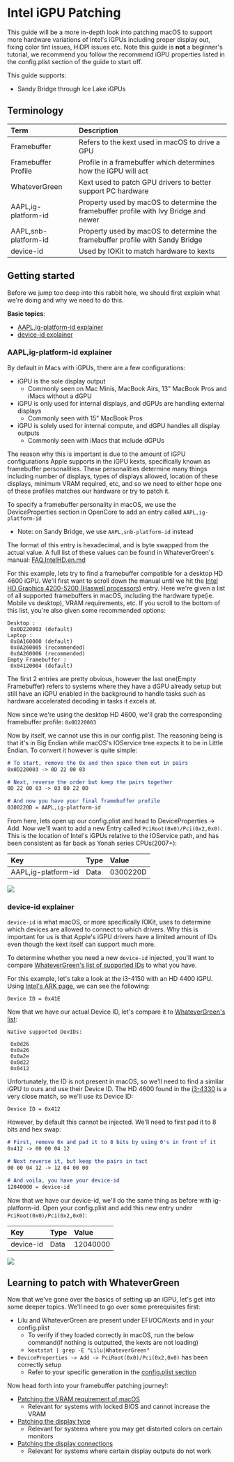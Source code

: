 # Intel iGPU Patching

This guide will be a more in-depth look into patching macOS to support more hardware variations of Intel's iGPUs including proper display out, fixing color tint issues, HiDPI issues etc. Note this guide is **not** a beginner's tutorial, we recommend you follow the recommend iGPU properties listed in the config.plist section of the guide to start off.

This guide supports:

* Sandy Bridge through Ice Lake iGPUs

## Terminology

| Term | Description |
| :--- | :--- |
| Framebuffer | Refers to the kext used in macOS to drive a GPU |
| Framebuffer Profile | Profile in a framebuffer which determines how the iGPU will act |
| WhateverGreen | Kext used to patch GPU drivers to better support PC hardware |
| AAPL,ig-platform-id | Property used by macOS to determine the framebuffer profile with Ivy Bridge and newer |
| AAPL,snb-platform-id | Property used by macOS to determine the framebuffer profile with Sandy Bridge |
| device-id | Used by IOKit to match hardware to kexts |

## Getting started

Before we jump too deep into this rabbit hole, we should first explain what we're doing and why we need to do this.

**Basic topics**:

* [AAPL,ig-platform-id explainer](#aapl-ig-platform-id-explainer)
* [device-id explainer](#device-id-explainer)

### AAPL,ig-platform-id explainer

By default in Macs with iGPUs, there are a few configurations:

* iGPU is the sole display output
  * Commonly seen on Mac Minis, MacBook Airs, 13" MacBook Pros and iMacs without a dGPU
* iGPU is only used for internal displays, and dGPUs are handling external displays
  * Commonly seen with 15" MacBook Pros
* iGPU is solely used for internal compute, and dGPU handles all display outputs
  * Commonly seen with iMacs that include dGPUs

The reason why this is important is due to the amount of iGPU configurations Apple supports in the iGPU kexts, specifically known as framebuffer personalities. These personalities determine many things including number of displays, types of displays allowed, location of these displays, minimum VRAM required, etc, and so we need to either hope one of these profiles matches our hardware or try to patch it.

To specify a framebuffer personality in macOS, we use the DeviceProperties section in OpenCore to add an entry called `AAPL,ig-platform-id`

* Note: on Sandy Bridge, we use `AAPL,snb-platform-id` instead

The format of this entry is hexadecimal, and is byte swapped from the actual value. A full list of these values can be found in WhateverGreen's manual: [FAQ.IntelHD.en.md](https://github.com/acidanthera/WhateverGreen/blob/master/Manual/FAQ.IntelHD.en.md)

For this example, lets try to find a framebuffer compatible for a desktop HD 4600 iGPU. We'll first want to scroll down the manual until we hit the [Intel HD Graphics 4200-5200 (Haswell processors)](https://github.com/acidanthera/WhateverGreen/blob/master/Manual/FAQ.IntelHD.en.md#Intel-hd-graphics-4200-5200-haswell-processors) entry. Here we're given a list of all supported framebuffers in macOS, including the hardware type(ie. Mobile vs desktop), VRAM requirements, etc. If you scroll to the bottom of this list, you're also given some recommended options:

```
Desktop :
 0x0D220003 (default)
Laptop :
 0x0A160000 (default)
 0x0A260005 (recommended)
 0x0A260006 (recommended)
Empty Framebuffer :
 0x04120004 (default)
```

The first 2 entries are pretty obvious, however the last one(Empty Framebuffer) refers to systems where they have a dGPU already setup but still have an iGPU enabled in the background to handle tasks such as hardware accelerated decoding in tasks it excels at.

Now since we're using the desktop HD 4600, we'll grab the corresponding framebuffer profile: `0x0D220003`

Now by itself, we cannot use this in our config.plist. The reasoning being is that it's in Big Endian while macOS's IOService tree expects it to be in Little Endian. To convert it however is quite simple:

```md
# To start, remove the 0x and then space them out in pairs
0x0D220003 -> 0D 22 00 03

# Next, reverse the order but keep the pairs together
0D 22 00 03 -> 03 00 22 0D

# And now you have your final framebuffer profile
0300220D = AAPL,ig-platform-id
```

From here, lets open up our config.plist and head to DeviceProperties -> Add. Now we'll want to add a new Entry called `PciRoot(0x0)/Pci(0x2,0x0)`. This is the location of Intel's iGPUs relative to the IOService path, and has been consistent as far back as Yonah series CPUs(2007+):

| Key | Type | Value |
| :--- | :--- | :--- |
| AAPL,ig-platform-id | Data | 0300220D |

![](../../images/gpu-patching/ig-platform.png)

### device-id explainer

`device-id` is what macOS, or more specifically IOKit, uses to determine which devices are allowed to connect to which drivers. Why this is important for us is that Apple's iGPU drivers have a limited amount of IDs even though the kext itself can support much more.

To determine whether you need a new `device-id` injected, you'll want to compare [WhateverGreen's list of supported IDs](https://github.com/acidanthera/WhateverGreen/blob/master/Manual/FAQ.IntelHD.en.md) to what you have.

For this example, let's take a look at the i3-4150 with an HD 4400 iGPU. Using [Intel's ARK page](https://ark.Intel.com/content/www/us/en/ark/products/77486/Intel-core-i3-4150-processor-3m-cache-3-50-ghz.html), we can see the following:

```
Device ID = 0x41E
```

Now that we have our actual Device ID, let's compare it to [WhateverGreen's list](https://github.com/acidanthera/WhateverGreen/blob/master/Manual/FAQ.IntelHD.en.md):

```
Native supported DevIDs:

 0x0d26
 0x0a26
 0x0a2e
 0x0d22
 0x0412
```

Unfortunately, the ID is not present in macOS, so we'll need to find a similar iGPU to ours and use their Device ID. The HD 4600 found in the [i3-4330](https://ark.Intel.com/content/www/us/en/ark/products/77769/Intel-core-i3-4330-processor-4m-cache-3-50-ghz.html) is a very close match, so we'll use its Device ID:

```
Device ID = 0x412
```

However, by default this cannot be injected. We'll need to first pad it to 8 bits and hex swap:

```md
# First, remove 0x and pad it to 8 bits by using 0's in front of it
0x412 -> 00 00 04 12

# Next reverse it, but keep the pairs in tact
00 00 04 12 -> 12 04 00 00

# And voila, you have your device-id
12040000 = device-id
```

Now that we have our device-id, we'll do the same thing as before with ig-platform-id. Open your config.plist and add this new entry under `PciRoot(0x0)/Pci(0x2,0x0)`:

| Key | Type | Value |
| :--- | :--- | :--- |
| device-id | Data | 12040000 |

![](../../images/gpu-patching/device-id.png)

## Learning to patch with WhateverGreen

Now that we've gone over the basics of setting up an iGPU, let's get into some deeper topics. We'll need to go over some  prerequisites first:

* Lilu and WhateverGreen are present under EFI/OC/Kexts and in your config.plist
  * To verify if they loaded correctly in macOS, run the below command(if nothing is outputted, the kexts are not loading)
  * `kextstat | grep -E "Lilu|WhateverGreen"`
* `DeviceProperties -> Add -> PciRoot(0x0)/Pci(0x2,0x0)` has been correctly setup
  * Refer to your specific generation in the [config.plist section](https://dortania.github.io/OpenCore-Install-Guide/)

Now head forth into your framebuffer patching journey!:

* [Patching the VRAM requirement of macOS](./vram.md)
  * Relevant for systems with locked BIOS and cannot increase the VRAM
* [Patching the display type](./connector.md)
  * Relevant for systems where you may get distorted colors on certain monitors
* [Patching the display connections](./busid.md)
  * Relevant for systems where certain display outputs do not work
